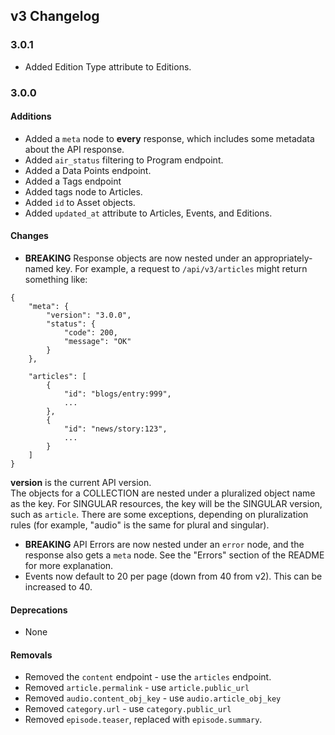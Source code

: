## v3 Changelog

### 3.0.1
* Added Edition Type attribute to Editions.

### 3.0.0
#### Additions
* Added a `meta` node to **every** response, which includes some metadata about the API response.
* Added `air_status` filtering to Program endpoint.
* Added a Data Points endpoint.
* Added a Tags endpoint
* Added tags node to Articles.
* Added `id` to Asset objects.
* Added `updated_at` attribute to Articles, Events, and Editions.

#### Changes
* **BREAKING** Response objects are now nested under an appropriately-named key.
  For example, a request to `/api/v3/articles` might return something like:

```
{
    "meta": {
        "version": "3.0.0",
        "status": {
            "code": 200,
            "message": "OK"
        }
    },

    "articles": [
        {
            "id": "blogs/entry:999",
            ...
        },
        {
            "id": "news/story:123",
            ...
        }
    ]
}
```

**version** is the current API version.  
The objects for a COLLECTION are nested under a pluralized object name as the key.
For SINGULAR resources, the key will be the SINGULAR version, such as
`article`. There are some exceptions, depending on pluralization rules (for example, "audio" is the same for plural and singular).
* **BREAKING** API Errors are now nested under an `error` node, and the response also gets a `meta` node. See the "Errors" section of the README for more explanation.
* Events now default to 20 per page (down from 40 from v2). This can be increased to 40.

#### Deprecations
* None

#### Removals
* Removed the `content` endpoint - use the `articles` endpoint.
* Removed `article.permalink` - use `article.public_url`
* Removed `audio.content_obj_key` - use `audio.article_obj_key`
* Removed `category.url` - use `category.public_url`
* Removed `episode.teaser`, replaced with `episode.summary`.

